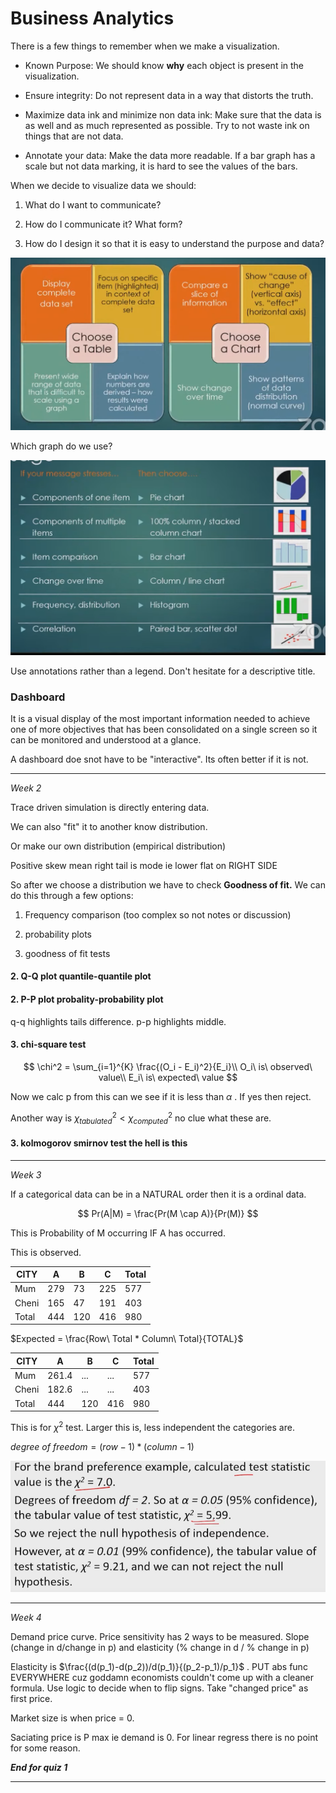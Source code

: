 # Business Analytics

There is a few things to remember when we make a visualization.

- Known Purpose: We should know **why** each object is present in the visualization.

- Ensure integrity: Do not represent data in a way that distorts the truth. 

- Maximize data ink and minimize non data ink: Make sure that the data is as well and as much represented as possible. Try to not waste ink on things that are not data.

- Annotate your data: Make the data more readable. If a bar graph has a scale but not data marking, it is hard to see the values of the bars.

When we decide to visualize data we should:

1. What do I want to communicate?

2. How do I communicate it? What form?

3. How do I design it so that it is easy to understand the purpose and data?

<img src="../../images/2023-10-14-10-38-34-image.png" title="" alt="" data-align="center">

Which graph do we use?

<img src="../../images/2023-10-14-10-44-25-image.png" title="" alt="" data-align="center">

Use annotations rather than a legend. Don't hesitate for a descriptive title.

### Dashboard

It is a visual display of the most important information needed to achieve one of more objectives that has been consolidated on a single screen so it can be monitored and understood at a glance. 

A dashboard doe snot have to be "interactive". Its often better if it is not. 

---

*Week 2*

Trace driven simulation is directly entering data.

We can also "fit" it to another know distribution.

Or make our own distribution (empirical distribution)

Positive skew mean right tail is mode ie lower flat on RIGHT SIDE

So after we choose a distribution we have to check **Goodness of fit.** We can do this through a few options:

1. Frequency comparison (too complex so not notes or discussion)

2. probability plots

3. goodness of fit tests

#### 2. Q-Q plot quantile-quantile plot

#### 2. P-P plot probality-probability plot

q-q highlights tails difference. p-p highlights middle.

#### 3. chi-square test

$$
\chi^2 = \sum_{i=1}^{K} \frac{(O_i - E_i)^2}{E_i}\\
O_i\ is\ observed\ value\\
E_i\ is\ expected\ value
$$

Now we calc p from this can we see if it is less than $\alpha$ . If yes then reject. 

Another way is $\chi_{tabulated}^{2} < \chi_{computed}^{2}$ no clue what these are.

#### 3. kolmogorov smirnov test the hell is this

---

*Week 3*

If a categorical data can be in a NATURAL order then it is a ordinal data.

$$
Pr(A|M) = \frac{Pr(M \cap A)}{Pr(M)}
$$

This is Probability of M occurring IF A has occurred. 

This is observed.

| CITY  | A   | B   | C   | Total |
| ----- | --- | --- | --- | ----- |
| Mum   | 279 | 73  | 225 | 577   |
| Cheni | 165 | 47  | 191 | 403   |
| Total | 444 | 120 | 416 | 980   |

$Expected = \frac{Row\ Total * Column\ Total}{TOTAL}$

| CITY  | A     | B   | C   | Total |
| ----- | ----- | --- | --- | ----- |
| Mum   | 261.4 | ... | ... | 577   |
| Cheni | 182.6 | ... | ... | 403   |
| Total | 444   | 120 | 416 | 980   |

This is for $\chi^2$ test. Larger this is, less independent the categories are.

$degree\ of\ freedom = (row-1)*(column-1)$

<img src="../../images/2023-10-25-14-23-18-image.png" title="" alt="" data-align="center">

---

*Week 4*

Demand price curve. Price sensitivity has 2 ways to be measured. Slope (change in d/change in p) and elasticity (% change in d / % change in p)

Elasticity is $\frac{(d(p_1)-d(p_2))/d(p_1)}{(p_2-p_1)/p_1}$ . PUT abs func EVERYWHERE cuz goddamn economists couldn't come up with a cleaner formula. Use logic to decide when to flip signs. Take "changed price" as first price.

Market size is when price = 0. 

Saciating price is P max ie demand is 0. For linear regress there is no point for some reason.

***End for quiz 1***

---